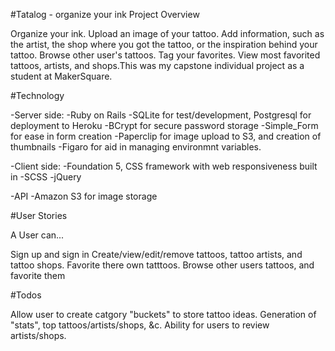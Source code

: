 #Tatalog - organize your ink
Project Overview

Organize your ink. Upload an image of your tattoo. Add information, such as the artist, the shop where you got the tattoo, or the inspiration behind your tattoo. Browse other user's tattoos. Tag your favorites. View most favorited tattoos, artists, and shops.This was my capstone individual project as a student at MakerSquare.

#Technology

-Server side: 
  -Ruby on Rails 
  -SQLite for test/development, Postgresql for deployment to Heroku
  -BCrypt for secure password storage
  -Simple_Form for ease in form creation
  -Paperclip for image upload to S3, and creation of thumbnails
  -Figaro for aid in managing environmnt variables.

-Client side:
  -Foundation 5, CSS framework with web responsiveness built in
  -SCSS
  -jQuery

-API
  -Amazon S3 for image storage

#User Stories

A User can...

Sign up and sign in
Create/view/edit/remove tattoos, tattoo artists, and tattoo shops.
Favorite there own tatttoos.
Browse other users tattoos, and favorite them

#Todos

Allow user to create catgory "buckets" to store tattoo ideas.
Generation of "stats", top tattoos/artists/shops, &c.
Ability for users to review artists/shops.